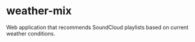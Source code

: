 # weather-mix
Web application that recommends SoundCloud playlists based on current weather conditions.
